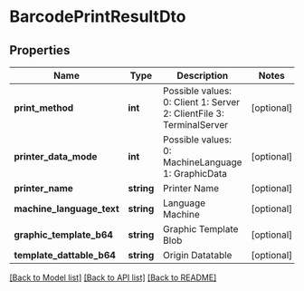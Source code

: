 # BarcodePrintResultDto

## Properties
Name | Type | Description | Notes
------------ | ------------- | ------------- | -------------
**print_method** | **int** | Possible values:  0: Client  1: Server  2: ClientFile  3: TerminalServer | [optional] 
**printer_data_mode** | **int** | Possible values:  0: MachineLanguage  1: GraphicData | [optional] 
**printer_name** | **string** | Printer Name | [optional] 
**machine_language_text** | **string** | Language Machine | [optional] 
**graphic_template_b64** | **string** | Graphic Template Blob | [optional] 
**template_dattable_b64** | **string** | Origin Datatable | [optional] 

[[Back to Model list]](../README.md#documentation-for-models) [[Back to API list]](../README.md#documentation-for-api-endpoints) [[Back to README]](../README.md)


